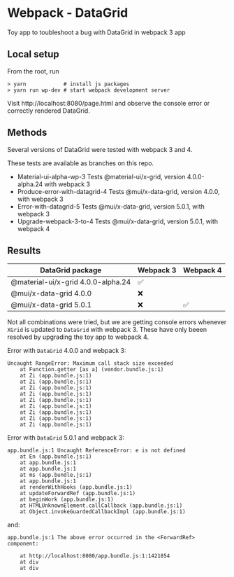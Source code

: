 # Webpack - DataGrid

Toy app to toubleshoot a bug with DataGrid in webpack 3 app

## Local setup

From the root, run
```
> yarn            # install js packages
> yarn run wp-dev # start webpack development server
```
Visit http://localhost:8080/page.html and observe the console error or correctly rendered DataGrid.

## Methods

Several versions of DataGrid were tested with webpack 3 and 4.

These tests are available as branches on this repo.

- Material-ui-alpha-wp-3
Tests @material-ui/x-grid, version 4.0.0-alpha.24 with webpack 3
- Produce-error-with-datagrid-4
Tests @mui/x-data-grid, version 4.0.0, with webpack 3
- Error-with-datagrid-5
Tests @mui/x-data-grid, version 5.0.1, with webpack 3
- Upgrade-webpack-3-to-4
Tests @mui/x-data-grid, version 5.0.1, with webpack 4

## Results

| DataGrid package                   | Webpack 3          | Webpack 4          |
| ---------------------------------- |------------------- | ------------------ |
| @material-ui/x-grid 4.0.0-alpha.24 | :white_check_mark: |                    |
| @mui/x-data-grid 4.0.0             |     :x:            |                    |
| @mui/x-data-grid 5.0.1             |     :x:            | :white_check_mark: |

Not all combinations were tried, but we are getting console errors whenever `XGrid` is updated to `DataGrid` with webpack 3.  These have only beeen resolved by upgrading the toy app to webpack 4.

Error with `DataGrid` 4.0.0 and webpack 3:

```
Uncaught RangeError: Maximum call stack size exceeded
    at Function.getter [as a] (vendor.bundle.js:1)
    at Zi (app.bundle.js:1)
    at Zi (app.bundle.js:1)
    at Zi (app.bundle.js:1)
    at Zi (app.bundle.js:1)
    at Zi (app.bundle.js:1)
    at Zi (app.bundle.js:1)
    at Zi (app.bundle.js:1)
    at Zi (app.bundle.js:1)
    at Zi (app.bundle.js:1)
```

Error with `DataGrid` 5.0.1 and webpack 3:

```
app.bundle.js:1 Uncaught ReferenceError: e is not defined
    at En (app.bundle.js:1)
    at app.bundle.js:1
    at app.bundle.js:1
    at ms (app.bundle.js:1)
    at app.bundle.js:1
    at renderWithHooks (app.bundle.js:1)
    at updateForwardRef (app.bundle.js:1)
    at beginWork (app.bundle.js:1)
    at HTMLUnknownElement.callCallback (app.bundle.js:1)
    at Object.invokeGuardedCallbackImpl (app.bundle.js:1)
```
and:
```
app.bundle.js:1 The above error occurred in the <ForwardRef> component:

    at http://localhost:8080/app.bundle.js:1:1421854
    at div
    at div
```
